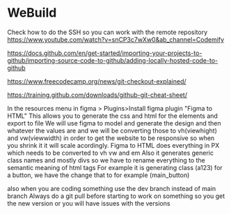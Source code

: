 # WeBuild

Check how to do the SSH so you can work with the remote repository
https://www.youtube.com/watch?v=snCP3c7wXw0&ab_channel=Codemify

https://docs.github.com/en/get-started/importing-your-projects-to-github/importing-source-code-to-github/adding-locally-hosted-code-to-github

https://www.freecodecamp.org/news/git-checkout-explained/

https://training.github.com/downloads/github-git-cheat-sheet/

In the resources menu in figma > Plugins>Install figma plugin "Figma to HTML"
This allows you to generate the css and html for the elements and export to file
We will use figma to model and generate the design and then whatever the 
values are and we will be converting those to vh(viewhight) and vw(viewwidth) in order
to get the website to be responsive so when you shrink it it will scale acordingly. 
Figma to HTML does everything in PX which needs to be converted to vh vw and em
Also it generates generic class names and mostly divs so we have to rename everything to the semantic meaning 
of html tags 
For example it is generating class (a123) for a button, we have the change that to for example (main_button)

also when you are coding something use the dev branch instead of main branch
Always do a git pull before starting to work on something so you get the new version
or you will have issues with the versions